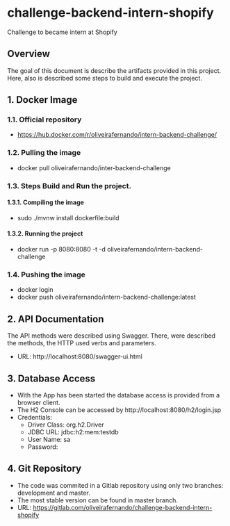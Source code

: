 # challenge-backend-intern-shopify

Challenge to became intern at Shopify

## Overview
The goal of this document is describe the artifacts provided in this project.
Here, also is described some steps to build and execute the project.

## 1. Docker Image

### 1.1. Official repository
- https://hub.docker.com/r/oliveirafernando/intern-backend-challenge/

### 1.2. Pulling the image
- docker pull oliveirafernando/inter-backend-challenge

### 1.3. Steps Build and Run the project.

#### 1.3.1. Compiling the image
- sudo ./mvnw install dockerfile:build

#### 1.3.2. Running the project
- docker run -p 8080:8080 -t -d oliveirafernando/intern-backend-challenge

### 1.4. Pushing the image
- docker login
- docker push oliveirafernando/intern-backend-challenge:latest

## 2. API Documentation 
The API methods were described using Swagger. There, were described the methods, the HTTP used verbs and parameters.
- URL: http://localhost:8080/swagger-ui.html

## 3. Database Access
- With the App has been started the database access is provided from a browser client.
- The H2 Console can be accessed by http://localhost:8080/h2/login.jsp
- Credentials:
	- Driver Class: org.h2.Driver
	- JDBC URL: jdbc:h2:mem:testdb
	- User Name: sa
	- Password: <blank>

## 4. Git Repository
- The code was commited in a Gitlab repository using only two branches: development and master.
- The most stable version can be found in master branch.
- URL: https://gitlab.com/oliveirafernando/challenge-backend-intern-shopify

